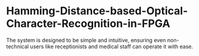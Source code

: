 # Hamming-Distance-based-Optical-Character-Recognition-in-FPGA
The system is designed to be simple and intuitive, ensuring even non-technical users like receptionists and medical staff can operate it with ease.
